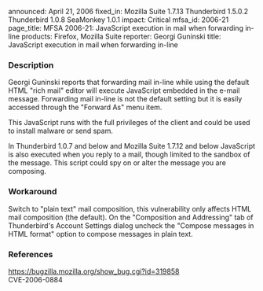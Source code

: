 announced: April 21, 2006
fixed_in: Mozilla Suite 1.7.13
          Thunderbird 1.5.0.2
          Thunderbird 1.0.8
          SeaMonkey 1.0.1
impact: Critical
mfsa_id: 2006-21
page_title: MFSA 2006-21: JavaScript execution in mail when forwarding in-line
products: Firefox, Mozilla Suite
reporter: Georgi Guninski
title: JavaScript execution in mail when forwarding in-line

<h3>Description</h3>

<p>Georgi Guninski reports that forwarding mail in-line while
using the default HTML "rich mail" editor will execute
JavaScript embedded in the e-mail message. Forwarding mail
in-line is not the default setting but it is easily accessed
through the "Forward As" menu item.</p>

<p>This JavaScript runs with the full privileges of the client
and could be used to install malware or send spam.</p>

<p>In Thunderbird 1.0.7 and below and Mozilla Suite 1.7.12 and below
JavaScript is also executed when you reply to a mail, though
limited to the sandbox of the message. This script could
spy on or alter the message you are composing.</p>

<h3>Workaround</h3>

<p>Switch to "plain text" mail composition, this vulnerability only
affects HTML mail composition (the default). On the "Composition and 
Addressing" tab of Thunderbird's Account Settings dialog uncheck the 
"Compose messages in HTML format" option to compose messages in plain 
text.</p>

<h3>References</h3>

<p><a href="https://bugzilla.mozilla.org/show_bug.cgi?id=319858">
https://bugzilla.mozilla.org/show_bug.cgi?id=319858</a><br/>
CVE-2006-0884</p>



